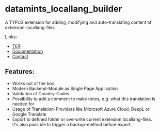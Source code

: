 datamints_locallang_builder
============

A TYPO3 extension for adding, modifying and auto-translating content of extension-locallang-files

Links:

- [TER](https://typo3.org/extensions/repository/view/datamints_locallang_builder)
- [Documentation](https://docs.typo3.org/p/datamints/datamints_locallang_builder/1.0/en-us/Index.html)
- [Contact](mailto:m.weisgerber@datamints.com)

Features:
---------

- Works out of the box
- Modern Backend-Module as Single Page Application
- Validation of Country-Codes
- Possibility to add a comment to make notes, e.g. what this translation is needed for
- Usage of Translation-Providers like Microsoft Azure Cloud, DeepL or Google Translate
- Export to defined folder or overwrite current extension locallang-files. It's also possible to trigger a backup-method before export.
